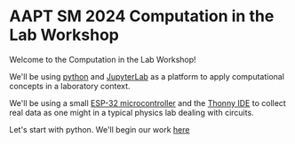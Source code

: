 # AAPT SM 2024 Computation in the Lab Workshop

Welcome to the Computation in the Lab Workshop! 

We'll be using [python](https://python.org) and [JupyterLab](https://try.jupyter.org) as a platform to apply computational concepts in a laboratory context.

We'll be using a small [ESP-32 microcontroller](https://www.espressif.com/en/products/socs/esp32-s2) and the [Thonny IDE](https://thonny.org/) to collect real data as one might in a typical physics lab dealing with circuits.

Let's start with python. We'll begin our work [here](https://sspickle.github.io/SM2024-CompLab/lab/index.html)

